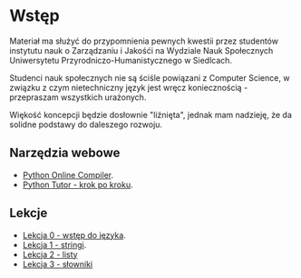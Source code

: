 # Wstęp

Materiał ma służyć do przypomnienia pewnych kwestii przez studentów instytutu nauk o Zarządzaniu i Jakośći na Wydziale Nauk Społecznych Uniwersytetu Przyrodniczo-Humanistycznego w Siedlcach.

Studenci nauk społecznych nie są ściśle powiązani z Computer Science, w związku z czym nietechniczny język jest wręcz koniecznością - przepraszam wszystkich urażonych.

Więkość koncepcji będzie dosłownie "liźnięta", jednak mam nadzieję, że da solidne podstawy do daleszego rozwoju.


## Narzędzia webowe
- [Python Online Compiler](https://www.programiz.com/python-programming/online-compiler).
- [Python Tutor - krok po kroku](https://pythontutor.com/python-debugger.html#mode=edit).


## Lekcje

 - [Lekcja 0 - wstęp do języka](https://github.com/tomekcrm/programming-for-institute-of-management-and-quality---basics-of-python/blob/main/lekcja0.md).
 - [Lekcja 1 - stringi]( https://github.com/tomekcrm/python-basics-for-WS-students/blob/main/lekcja1.md).
 - [Lekcja 2 - listy](https://github.com/tomekcrm/python-basics-for-WS-students/blob/main/lekcja2.md)
 - [Lekcja 3 - słowniki](https://github.com/tomekcrm/python-basics-for-WS-students/blob/main/lekcja3.md)
